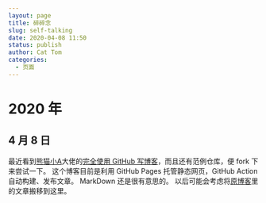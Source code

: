 ```yaml
---
layout: page
title: 碎碎念
slug: self-talking
date: 2020-04-08 11:50
status: publish
author: Cat Tom
categories: 
  - 页面
---
```

# 2020 年

## 4 月 8 日
最近看到[熊猫小A](https://blog.imalan.cn/)大佬的[完全使用 GitHub 写博客](https://blog.imalan.cn/archives/blog-with-github/)，而且还有范例仓库，便 fork 下来尝试一下。
这个博客目前是利用 GitHub Pages 托管静态网页，GitHub Action 自动构建、发布文章。
MarkDown 还是很有意思的。
以后可能会考虑将[原博客](https://cattom.site)里的文章搬移到这里。
